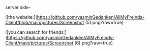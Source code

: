 server side-


![the website:](https://github.com/yasminGedanken/AllMyFreinds-Client/blob/main/pictures/Screenshot (5).png?raw=true)

![you can search for friends:](https://github.com/yasminGedanken/AllMyFreinds-Client/main/pictures/Screenshot (6).png?raw=true)
